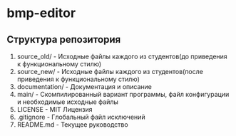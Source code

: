 # bmp-editor
## Структура репозитория
1. source_old/ - Исходные файлы каждого из студентов(до приведения к функциональному стилю)
2. source_new/ - Исходные файлы каждого из студентов(после приведения к функциональному стилю)
3. documentation/ - Документация и описание
4. main/ - Скомпилированный вариант программы, файл конфигурации и необходимые исходные файлы
5. LICENSE - MIT Лицензия
6. .gitignore - Глобальный файл исключений
7. README.md - Текущее руководство
